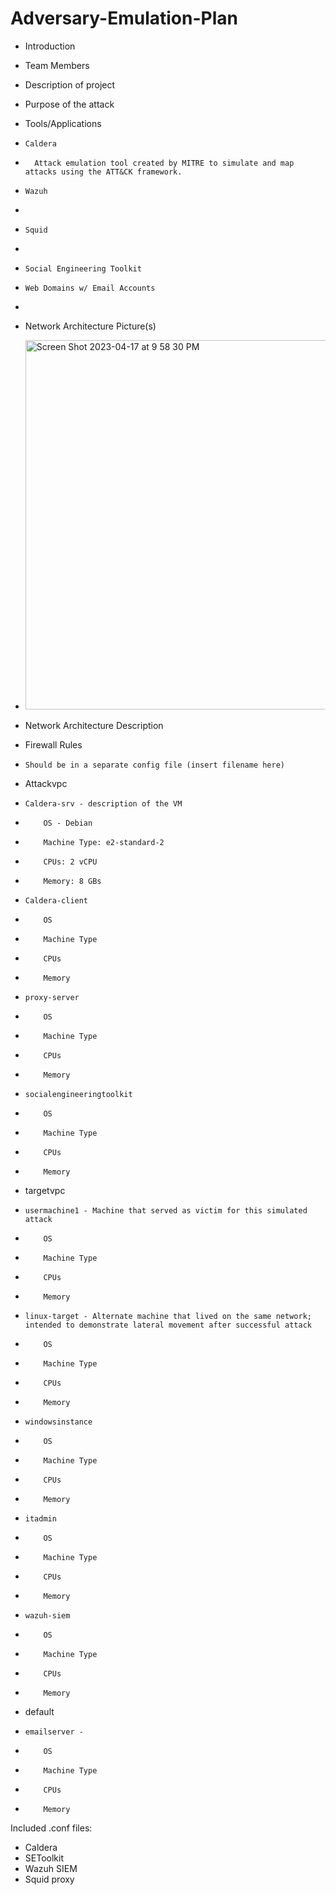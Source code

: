 # Adversary-Emulation-Plan

- Introduction
-   Team Members
-   Description of project
-   Purpose of the attack
- Tools/Applications
-     Caldera
-       Attack emulation tool created by MITRE to simulate and map attacks using the ATT&CK framework.
-     Wazuh
-       
-     Squid
-       
-     Social Engineering Toolkit
-     Web Domains w/ Email Accounts
-       
- Network Architecture Picture(s)
-   <img width="591" alt="Screen Shot 2023-04-17 at 9 58 30 PM" src="https://user-images.githubusercontent.com/84095697/232651827-8dfe4dc1-98b7-4840-9022-4884f607e3bd.png">

- Network Architecture Description
-   Firewall Rules
-     Should be in a separate config file (insert filename here)

-  Attackvpc
-     Caldera-srv - description of the VM
-         OS - Debian
-         Machine Type: e2-standard-2
-         CPUs: 2 vCPU
-         Memory: 8 GBs
-     Caldera-client
-         OS
-         Machine Type
-         CPUs
-         Memory
-     proxy-server
-         OS
-         Machine Type
-         CPUs
-         Memory
-     socialengineeringtoolkit
-         OS
-         Machine Type
-         CPUs
-         Memory
-  targetvpc
-     usermachine1 - Machine that served as victim for this simulated attack
-         OS
-         Machine Type
-         CPUs
-         Memory
-     linux-target - Alternate machine that lived on the same network; intended to demonstrate lateral movement after successful attack
-         OS
-         Machine Type
-         CPUs
-         Memory
-     windowsinstance
-         OS
-         Machine Type
-         CPUs
-         Memory
-     itadmin
-         OS
-         Machine Type
-         CPUs
-         Memory
-     wazuh-siem
-         OS
-         Machine Type
-         CPUs
-         Memory
-  default
-     emailserver - 
-         OS
-         Machine Type
-         CPUs
-         Memory

Included .conf files:
- Caldera
- SEToolkit
- Wazuh SIEM
- Squid proxy

